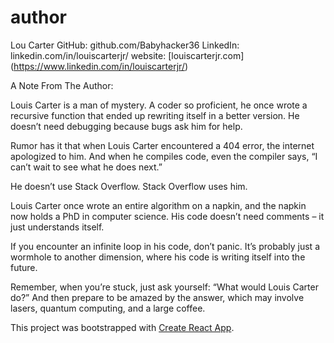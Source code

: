 # author 

Lou Carter
GitHub: github.com/Babyhacker36
LinkedIn: linkedin.com/in/louiscarterjr/
website: [louiscarterjr.com] (https://www.linkedin.com/in/louiscarterjr/)

A Note From The Author:

Louis Carter is a man of mystery. A coder so proficient, he once wrote a recursive function that ended up rewriting itself in a better version. He doesn’t need debugging because bugs ask him for help.

Rumor has it that when Louis Carter encountered a 404 error, the internet apologized to him. And when he compiles code, even the compiler says, “I can’t wait to see what he does next.”

He doesn’t use Stack Overflow. Stack Overflow uses him.

Louis Carter once wrote an entire algorithm on a napkin, and the napkin now holds a PhD in computer science. His code doesn’t need comments – it just understands itself.

If you encounter an infinite loop in his code, don’t panic. It’s probably just a wormhole to another dimension, where his code is writing itself into the future.

Remember, when you’re stuck, just ask yourself: “What would Louis Carter do?” And then prepare to be amazed by the answer, which may involve lasers, quantum computing, and a large coffee.

This project was bootstrapped with [Create React App](https://github.com/facebook/create-react-app).






